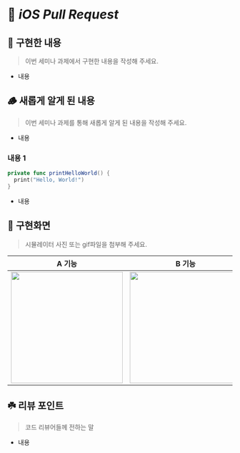 # 🦒 _iOS Pull Request_

## 🌿 구현한 내용
> 이번 세미나 과제에서 구현한 내용을 작성해 주세요.
- 내용

## 🪵 새롭게 알게 된 내용
> 이번 세미나 과제를 통해 새롭게 알게 된 내용을 작성해 주세요.
- 내용

### 내용 1
```Swift
private func printHelloWorld() {
  print("Hello, World!")
}
```
- 내용

## 🍃 구현화면
> 시뮬레이터 사진 또는 gif파일을 첨부해 주세요.

|   A 기능   |   B 기능   |
| :----------: | :----------: |
| <img src = "" width ="250"> | <img src = "" width ="250"> |

## ☘️ 리뷰 포인트
> 코드 리뷰어들께 전하는 말
- 내용
